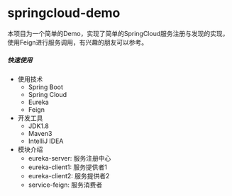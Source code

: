 # springcloud-demo
本项目为一个简单的Demo，实现了简单的SpringCloud服务注册与发现的实现，使用Feign进行服务调用，有兴趣的朋友可以参考。

##### 快速使用
- 使用技术
  - Spring Boot
  - Spring Cloud
  - Eureka
  - Feign
- 开发工具
  - JDK1.8
  - Maven3
  - IntelliJ IDEA
- 模块介绍
  - eureka-server: 服务注册中心
  - eureka-client1: 服务提供者1
  - eureka-client2: 服务提供者2
  - service-feign: 服务消费者

